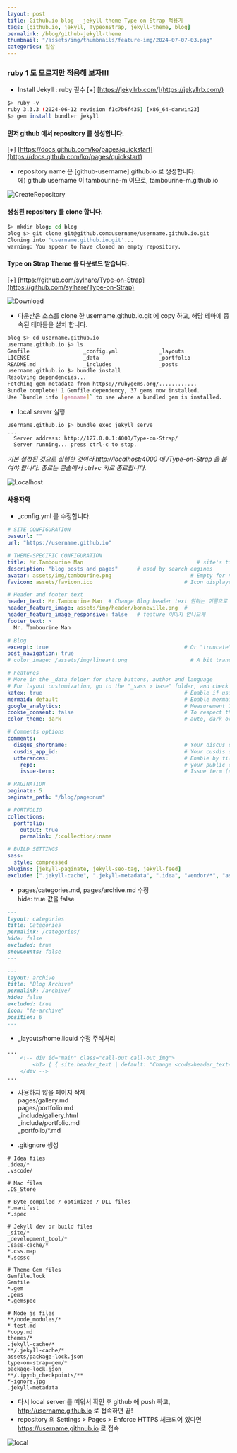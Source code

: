 ```yaml
---
layout: post
title: Github.io blog - jekyll theme Type on Strap 적용기
tags: [github.io, jekyll, TypeonStrap, jekyll-theme, blog]
permalink: /blog/github-jekyll-theme
thumbnail: "/assets/img/thumbnails/feature-img/2024-07-07-03.png"
categories: 일상
---
```


### ruby 1 도 모르지만 적용해 보자!!!

* Install Jekyll : ruby 필수 [+] [https://jekyllrb.com/](https://jekyllrb.com/)
```bash
$> ruby -v
ruby 3.3.3 (2024-06-12 revision f1c7b6f435) [x86_64-darwin23]
$> gem install bundler jekyll
```

#### 먼저 github 에서 repository 를 생성합니다.   
[+] [https://docs.github.com/ko/pages/quickstart](https://docs.github.com/ko/pages/quickstart)

* repository name 은 [github-username].github.io 로 생성합니다.   
 에) github username 이 tambourine-m 이므로, tambourine-m.github.io  

![CreateRepository](/assets/img/blog/2024/07/2024-07-07-01.png)

#### 생성된 repository 를 clone 합니다. 

```bash
$> mkdir blog; cd blog
blog $> git clone git@github.com:username/username.github.io.git 
Cloning into 'username.github.io.git'...
warning: You appear to have cloned an empty repository.
```
#### Type on Strap Theme 를 다운로드 받습니다. 
[+] [https://github.com/sylhare/Type-on-Strap](https://github.com/sylhare/Type-on-Strap)

![Download](/assets/img/blog/2024/07/2024-07-07-02.png)

* 다운받은 소스를 clone 한 username.github.io.git 에 copy 하고, 해당 테마에 종속된 테마들을 설치 합니다.

```bash
blog $> cd username.github.io
username.github.io $> ls
Gemfile                 _config.yml             _layouts                _sass                   pages
LICENSE                 _data                   _portfolio              assets                  type-on-strap.gemspec
README.md               _includes               _posts                  index.html
username.github.io $> bundle install
Resolving dependencies...
Fetching gem metadata from https://rubygems.org/............
Bundle complete! 1 Gemfile dependency, 37 gems now installed.
Use `bundle info [gemname]` to see where a bundled gem is installed.
```

* local server 실행   
```bash
username.github.io $> bundle exec jekyll serve
...
  Server address: http://127.0.0.1:4000/Type-on-Strap/
  Server running... press ctrl-c to stop.
``` 

*기본 설정된 것으로 실행한 것이라 http://localhost:4000 에 /Type-on-Strap 을 붙여야 합니다. 종료는 콘솔에서 ctrl+c 키로 종료합니다.*   

![Localhost](/assets/img/blog/2024/07/2024-07-07-03.png)

#### 사용자화

* _config.yml 를 수정합니다.   

```yaml
# SITE CONFIGURATION
baseurl: ""
url: "https://username.github.io"

# THEME-SPECIFIC CONFIGURATION
title: Mr.Tambourine Man                                    # site's title 원하는 이름으로 수정
description: "blog posts and pages"      # used by search engines
avatar: assets/img/tambourine.png                         # Empty for no avatar in navbar 좌측 상단 아바타 이미지 변경
favicon: assets/favicon.ico                             # Icon displayed in the tab favicon.ico 변경

# Header and footer text
header_text: Mr.Tambourine Man  # Change Blog header text 원하는 이름으로 수정, 모양이 좀 정신 사나워서 이미지 않나오게 home.liquid 수정해서 안나옴.
header_feature_image: assets/img/header/bonneville.png  # 
header_feature_image_responsive: false   # feature 이미지 안나오게
footer_text: >
  Mr. Tambourine Man

# Blog
excerpt: true                                           # Or "truncate" (first 250 characters), "false" to disable
post_navigation: true
# color_image: /assets/img/lineart.png                    # A bit transparent for color posts.

# Features
# More in the _data folder for share buttons, author and language
# For layout customization, go to the "_sass > base" folder, and check "_variables.scss"
katex: true                                             # Enable if using math markup
mermaid: default                                        # Enable mermaid-js for diagrams, use theme: base, forest, dark, default, neutral
google_analytics:                                       # Measurement ID, e.g. "G-00000"
cookie_consent: false                                   # To respect the usage of cookies
color_theme: dark                                       # auto, dark or light

# Comments options
comments:
  disqus_shortname:                                     # Your discus shortname for comments
  cusdis_app_id:                                        # Your cusdis data-app-id
  utterances:                                           # Enable by filling below information. For more info, go to https://utteranc.es
    repo:                                               # your public comments repository (e.g. owner/repo)
    issue-term:                                         # Issue term (e.g. "comment" consider issues with this word in the title as comments)

# PAGINATION
paginate: 5
paginate_path: "/blog/page:num"

# PORTFOLIO
collections:
  portfolio:
    output: true
    permalink: /:collection/:name

# BUILD SETTINGS
sass:
  style: compressed
plugins: [jekyll-paginate, jekyll-seo-tag, jekyll-feed]
exclude: [".jekyll-cache", ".jekyll-metadata", ".idea", "vendor/*", "assets/node_modules/*"]
```

* pages/categories.md, pages/archive.md 수정   
hide: true 값을 false   

```markdown
---
layout: categories
title: Categories
permalink: /categories/
hide: false
excluded: true
showCounts: false
---
```
```markdown
---
layout: archive
title: "Blog Archive"
permalink: /archive/
hide: false
excluded: true
icon: "fa-archive"
position: 6
---
```

* _layouts/home.liquid 수정 주석처리   

```markdown
...
    <!-- div id="main" class="call-out call-out_img">
        <h1> { { site.header_text | default: "Change <code>header_text</code> in <code>_config.yml</code>" } } </h1>
    </div -->
...
```   

* 사용하지 않을 페이지 삭제      
pages/gallery.md     
pages/portfolio.md     
_include/gallery.html   
_include/portfolio.md   
_portfolio/*.md   
    
    
* .gitignore 생성   

```text
# Idea files
.idea/*
.vscode/

# Mac files
.DS_Store

# Byte-compiled / optimized / DLL files
*.manifest
*.spec

# Jekyll dev or build files
_site/*
_development_tool/*
.sass-cache/*
*.css.map
*.scssc

# Theme Gem files
Gemfile.lock
Gemfile
*.gem
.gems
*.gemspec

# Node js files
**/node_modules/*
*-test.md
*copy.md
themes/*
.jekyll-cache/*
**/.jekyll-cache/*
assets/package-lock.json
type-on-strap-gem/*
package-lock.json
**/.ipynb_checkpoints/**
*-ignore.jpg
.jekyll-metadata
```

* 다시 local server 를 띠워서 확인 후 github 에 push 하고, http://username.github.io 로 접속하면 끝!
* repository 의 Settings > Pages > Enforce HTTPS 체크되어 있다면 https://username.githnub.io 로 접속

![local](/assets/img/blog/2024/07/2024-07-07-04.png)